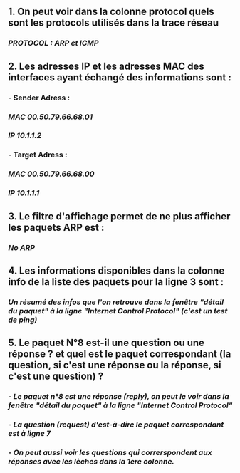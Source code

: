 ## 1. On peut voir dans la colonne protocol quels sont les protocols utilisés dans la trace réseau
### *PROTOCOL : ARP et ICMP*

## 2. Les adresses IP et les adresses MAC des interfaces ayant échangé des informations sont :
### - Sender Adress :
###  *MAC 00.50.79.66.68.01*
###  *IP 10.1.1.2*
### - Target Adress :
###  *MAC 00.50.79.66.68.00*
###  *IP 10.1.1.1*

## 3. Le filtre d'affichage permet de ne plus afficher les paquets ARP est :
### *No ARP*

## 4. Les informations disponibles dans la colonne info de la liste des paquets pour la ligne 3 sont :
### *Un résumé des infos que l'on retrouve dans la fenêtre "détail du paquet" à la ligne "Internet Control Protocol" (c'est un test de ping)*

## 5. Le paquet N°8 est-il une question ou une réponse ? et quel est le paquet correspondant (la question, si c'est une réponse ou la réponse, si c'est une question) ?
### - *Le paquet n°8 est une réponse (reply), on peut le voir dans la fenêtre "détail du paquet" à la ligne "Internet Control Protocol"*
### - *La question (request) d'est-à-dire le paquet correspondant est à ligne 7*
### - *On peut aussi voir les questions qui correrspondent aux réponses avec les lèches dans la 1ere colonne.*






